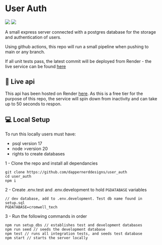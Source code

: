 # User Auth
<img src="https://img.shields.io/badge/Express%20js-000000?style=for-the-badge&logo=express&logoColor=white" /> <img src="https://img.shields.io/badge/PostgreSQL-316192?style=for-the-badge&logo=postgresql&logoColor=white" />


A small express server connected with a postgres database for the storage and authentication of users.

Using github actions, this repo will run a small pipeline when pushing to main or any branch.

If all unit tests pass, the latest commit will be deployed from Render - the live service can be found [here](https://user-auth-k2wn.onrender.com/api)

## 💫 Live api

This api has been hosted on Render [here](https://user-auth-k2wn.onrender.com/api). As this is a free tier for the purpose of this repo, the service will spin down from inactivity and can take up to 50 seconds to respon.

## 💻 Local Setup

To run this locally users must have:

- psql version 17
- node >version 20
- rights to create databases

1 - Clone the repo and install all dependancies

```
git clone https://github.com/dappernerddesigns/user_auth
cd user_auth
npm i
```

2 - Create .env.test and .env.development to hold `PGDATABASE` variables

```
// dev database, add to .env.development. Test db name found in setup.sql
PGDATABASE=cromwell_tech
```

3 - Run the following commands in order

```
npm run setup_dbs // establishes test and development databases
npm run seed // seeds the development database
npm test // runs all integration tests, and seeds test database
npm start // starts the server locally
```
